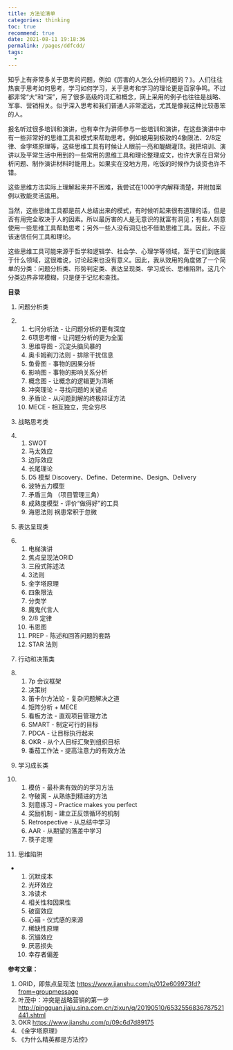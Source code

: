 ```yaml
---
title: 方法论清单
categories: thinking
toc: true
recommend: true
date: 2021-08-11 19:18:36
permalink: /pages/ddfcdd/
tags: 
  - 
---
```




知乎上有非常多关于思考的问题，例如《厉害的人怎么分析问题的？》。人们往往热衷于思考如何思考，学习如何学习，关于思考和学习的理论更是百家争鸣。不过都非常“大”和“深”，用了很多高级的词汇和概念，网上采用的例子也往往是战略、军事、营销相关。似乎深入思考和我们普通人非常遥远，尤其是像我这种比较愚笨的人。

报名听过很多培训和演讲，也有幸作为讲师参与一些培训和演讲，在这些演讲中中有一些非常好的思维工具和模式来帮助思考。例如被用到极致的4象限法、2/8定律、金字塔原理等，这些思维工具有时候让人眼前一亮和醍醐灌顶。我把培训、演讲以及平常生活中用到的一些常用的思维工具和理论整理成文，也许大家在日常分析问题、制作演讲材料时能用上。如果实在没地方用，吃饭的时候作为谈资也许不错。

这些思维方法实际上理解起来并不困难，我尝试在1000字内解释清楚，并附加案例以致能灵活运用。

当然，这些思维工具都是前人总结出来的模式，有时候听起来很有道理的话，但是否有用完全取决于人的因素。所以最厉害的人是无意识的就富有洞见；有些人刻意使用一些思维工具帮助思考；另外一些人没有洞见也不借助思维工具。因此，不应该迷信任何工具和理论。

这些思维工具可能来源于哲学和逻辑学、社会学、心理学等领域，至于它们到底属于什么领域，这很难说，讨论起来也没有意义。因此，我从效用的角度做了一个简单的分类：问题分析类、形势判定类、表达呈现类、学习成长、思维陷阱。这几个分类边界非常模糊，只是便于记忆和查找。

**目录**

1. 问题分析类

2. 1. 七问分析法 - 让问题分析的更有深度
   2. 6项思考帽 - 让问题分析的更为全面
   3. 思维导图 - 沉淀头脑风暴的
   4. 奥卡姆剃刀法则 - 排除干扰信息
   5. 鱼骨图 - 事物的因果分析
   6. 影响图 - 事物的影响关系分析
   7. 概念图 - 让概念的逻辑更为清晰
   8. 冲突理论 - 寻找问题的关键点
   9. 矛盾论 - 从问题到解的终极辩证方法
   10. MECE - 相互独立，完全穷尽

3. 战略思考类

4. 1. SWOT
   2. 马太效应
   3. 边际效应
   4. 长尾理论
   5. D5 模型 Discovery、Define、Determine、Design、Delivery
   6. 波特五力模型
   7. 矛盾三角 （项目管理三角）
   8. 成熟度模型 - 评价“做得好”的工具
   9. 海恩法则 祸患常积于忽微

5. 表达呈现类

6. 1. 电梯演讲
   2. 焦点呈现法ORID
   3. 三段式陈述法
   4. 3法则
   5. 金字塔原理
   6. 四象限法
   7. 分类学
   8. 魔鬼代言人
   9. 2/8 定律
   10. 韦恩图
   11. PREP - 陈述和回答问题的套路
   12. STAR 法则

7. 行动和决策类

8. 1. 7p 会议框架
   2. 决策树
   3. 笛卡尔方法论 - 复杂问题解决之道
   4. 矩阵分析 + MECE
   5. 看板方法 - 直观项目管理方法
   6. SMART - 制定可行的目标
   7. PDCA - 让目标执行起来
   8. OKR - 从个人目标汇聚到组织目标
   9. 番茄工作法 - 提高注意力的有效方法

9. 学习成长类

10. 1. 模仿 - 最朴素有效的的学习方法
    2. 守破离 - 从熟练到精进的方法
    3. 刻意练习 - Practice makes you perfect
    4. 奖励机制 - 建立正反馈循环的机制
    5. Retrospective - 从总结中学习
    6. AAR - 从期望的落差中学习
    7. 筷子定理

11. 思维陷阱

- 1. 沉默成本
  2. 光环效应
  3. 冷读术
  4. 相关性和因果性
  5. 破窗效应
  6. 心锚 - 仪式感的来源
  7. 稀缺性原理
  8. 沉锚效应
  9. 厌恶损失
  10. 幸存者偏差

**参考文章：**

1. ORID，即焦点呈现法 https://www.jianshu.com/p/012e609973fd?from=groupmessage
2. 叶茂中：冲突是战略营销的第一步 http://pingquan.jiaju.sina.com.cn/zixun/q/20190510/6532556836787521441.shtml
3. OKR https://www.jianshu.com/p/09c6d7d89175 
4. 《金字塔原理》
5. 《为什么精英都是方法控》